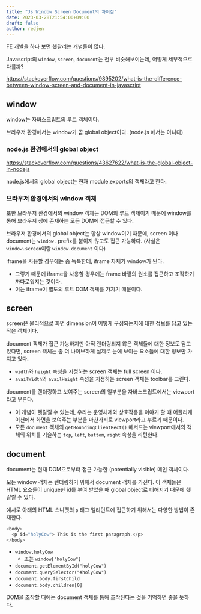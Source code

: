```yaml
---
title: "Js Window Screen Document의 차이점"
date: 2023-03-28T21:54:00+09:00
draft: false
author: redjen
---
```


FE 개발을 하다 보면 헷갈리는 개념들이 많다.

Javascript의 `window`, `screen`, `document`는 전부 비슷해보이는데, 어떻게 세부적으로 다를까?

https://stackoverflow.com/questions/9895202/what-is-the-difference-between-window-screen-and-document-in-javascript

## window

window는 자바스크립트의 루트 객체이다. 

브라우저 환경에서는 window가 곧 global object이다. (node.js 에서는 아니다)

### node.js 환경에서의 global object

https://stackoverflow.com/questions/43627622/what-is-the-global-object-in-nodejs

node.js에서의 global object는 현재 module.exports의 객체라고 한다.

### 브라우저 환경에서의 window 객체 

또한 브라우저 환경에서의 window 객체는 DOM의 루트 객체이기 때문에 window를 통해 브라우저 상에 존재하는 모든 DOM에 접근할 수 있다.

브라우저 환경에서의 global object는 항상 window이기 때문에, screen 이나 document는 `window.` prefix를 붙이지 않고도 접근 가능하다. (사실은 `window.screen`이랑 `window.document` 이다)

iframe을 사용할 경우에는 좀 독특한데, iframe 자체가 window가 된다. 
- 그렇기 때문에 iframe을 사용할 경우에는 frame 바깥의 원소를 접근하고 조작하기 까다로워지는 것이다.
- 이는 iframe이 별도의 루트 DOM 객체를 가지기 때문이다.

## screen

screen은 물리적으로 화면 dimension이 어떻게 구성되는지에 대한 정보를 담고 있는 작은 객체이다.

document 객체가 접근 가능하지만 아직 렌더링되지 않은 객체들에 대한 정보도 담고 있다면, screen 객체는 좀 더 나이브하게 실제로 눈에 보이는 요소들에 대한 정보만 가지고 있다.

- `width`와 `height` 속성을 지정하는 screen 객체는 full screen 이다.
- `availWidth`와 `availHeight` 속성을 지정하는 screen 객체는 toolbar를 그린다.

document를 렌더링하고 보여주는 screen의 일부분을 자바스크립트에서는 viewport라고 부른다.
- 이 개념이 헷갈릴 수 있는데, 우리는 운영체제와 상호작용을 이야기 할 떄 어플리케이션에서 화면을 보여주는 부분을 마찬가지로 viewport라고 부르기 때문이다.
- 모든 `document` 객체의 `getBoundingClientRect()` 메서드는 viewport에서의 객체의 위치를 기술하는 `top`, `left`, `buttom`, `right` 속성을 리턴한다.

## document

document는 현재 DOM으로부터 접근 가능한 (potentially visible) 메인 객체이다.

모든 window 객체는 렌더링하기 위해서 document 객체를 가진다. 이 객체들은 HTML 요소들이 unique한 id를 부여 받았을 때 global object로 더해지기 때문에 헷갈릴 수 있다.

예시로 아래의 HTML 스니펫의 `p` 태그 엘리먼트에 접근하기 위해서는 다양한 방법이 존재한다.
```javascript
<body>
  <p id="holyCow"> This is the first paragraph.</p>
</body>
```

-  `window.holyCow` 
	- 또는 `window["holyCow"]`
-   `document.getElementById("holyCow")`
-   `document.querySelector("#holyCow")`
-   `document.body.firstChild`
-   `document.body.children[0]`

DOM을 조작할 때에는 document 객체를 통해 조작된다는 것을 기억하면 좋을 듯하다.


